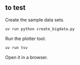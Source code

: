 ## to test

Create the sample data sets.

```bash
uv run python create_bigdata.py
```

Run the plotter tool.

```bash
uv run tsv
```

Open it in a browser.
